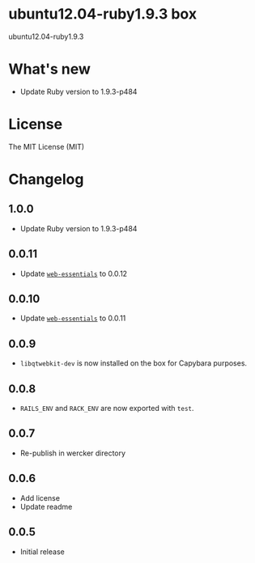 # ubuntu12.04-ruby1.9.3 box

ubuntu12.04-ruby1.9.3

# What's new

- Update Ruby version to 1.9.3-p484

# License

The MIT License (MIT)

# Changelog

## 1.0.0

- Update Ruby version to 1.9.3-p484

## 0.0.11

- Update [`web-essentials`](https://app.wercker.com/#applications/51ab0c42df8960ba45003fd9/tab/details) to 0.0.12

## 0.0.10

- Update [`web-essentials`](https://app.wercker.com/#applications/51ab0c42df8960ba45003fd9/tab/details) to 0.0.11

## 0.0.9

- `libqtwebkit-dev` is now installed on the box for Capybara purposes.

## 0.0.8

- `RAILS_ENV` and `RACK_ENV` are now exported with `test`.

## 0.0.7

- Re-publish in wercker directory

## 0.0.6

- Add license
- Update readme

## 0.0.5

- Initial release
